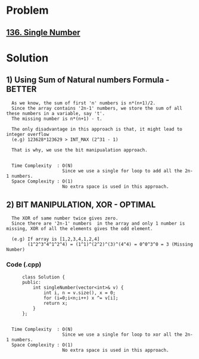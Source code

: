 # Problem

## [136. Single Number](https://leetcode.com/problems/single-number/)


# Solution

## 1) Using Sum of Natural numbers Formula - BETTER

      As we know, the sum of first 'n' numbers is n*(n+1)/2.
      Since the array contains '2n-1' numbers, we store the sum of all these numbers in a variable, say 't'.
      The missing number is n*(n+1) - t.
   
      The only disadvantage in this approach is that, it might lead to integer overflow 
      (e.g) 123628*123629 > INT_MAX (2^31 - 1)
      
      That is why, we use the bit manipualation approach.
   
   
      Time Complexity  : O(N)
                         Since we use a single for loop to add all the 2n-1 numbers.
      Space Complexity : O(1)
                         No extra space is used in this approach.
                         
               
 
## 2) BIT MANIPULATION, XOR - OPTIMAL

      The XOR of same number twice gives zero.
      Since there are '2n-1' numbers  in the array and only 1 number is missing, XOR of all the elements gives the odd element.
      
      (e.g) If array is [1,2,3,4,1,2,4]
            (1^2^3^4^1^2^4) = (1^1)^(2^2)^(3)^(4^4) = 0^0^3^0 = 3 (Missing Number)
      
     
   ### Code (.cpp)
   
          class Solution {
          public:
              int singleNumber(vector<int>& v) {
                  int i, n = v.size(), x = 0;
                  for (i=0;i<n;i++) x ^= v[i];
                  return x;
              }
          };
   
   
      Time Complexity  : O(N)
                         Since we use a single for loop to xor all the 2n-1 numbers.
      Space Complexity : O(1)
                         No extra space is used in this approach.
                         
    
